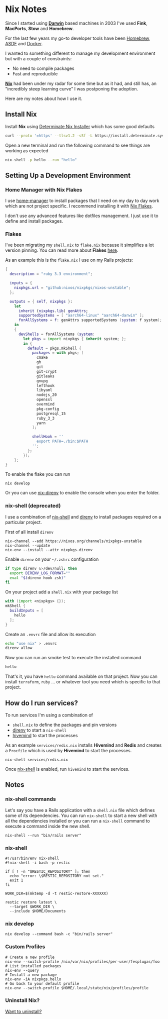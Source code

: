 # Nix Notes

Since I started using **[Darwin][darwin]** based machines in 2003 I've used **Fink**, **MacPorts**, **Stow** and **Homebrew**.

For the last few years my go-to developer tools have been [Homebrew](https://brew.sh), [ASDF](https://github.com/asdf-vm/asdf) and [Docker](https://docs.docker.com/).

I wanted to something different to manage my development environment but with a couple of constraints:

- No need to compile packages
- Fast and reproducible

**[Nix][nix]** had been under my radar for some time but as it had, and still has, an "incredibly steep learning curve" I was postponing the adoption.

Here are my notes about how I use it.

## Install Nix

Install **Nix** using [Determinate Nix Installer](https://github.com/DeterminateSystems/nix-installer#readme) which has some good defaults

```bash
curl --proto '=https' --tlsv1.2 -sSf -L https://install.determinate.systems/nix | sh -s -- install --no-confirm
```

Open a new terminal and run the following command to see things are working as expected

```bash
nix-shell -p hello --run "hello"
```

## Setting Up a Development Environment

### Home Manager with Nix Flakes

I use [home-manager](https://nixos.wiki/wiki/Home_Manager) to install packages that I need on my day to day work which are not project specific. I recommend installing it with [Nix Flakes](https://nix-community.github.io/home-manager/index.xhtml#sec-flakes-standalone).

I don't use any advanced features like dotfiles management. I just use it to define and install packages.

### Flakes

I've been migrating my `shell.nix` to `flake.nix` because it simplifies a lot version pinning. You can read more about **Flakes** [here](https://nixos.wiki/wiki/Flakes).

As an example this is the `flake.nix` I use on my Rails projects:

```nix
{
  description = "ruby 3.3 environment";

  inputs = {
    nixpkgs.url = "github:nixos/nixpkgs/nixos-unstable";
  };

  outputs = { self, nixpkgs }:
    let
      inherit (nixpkgs.lib) genAttrs;
      supportedSystems = [ "aarch64-linux" "aarch64-darwin" ];
      forAllSystems = f: genAttrs supportedSystems (system: f system);
    in
    {
      devShells = forAllSystems (system:
        let pkgs = import nixpkgs { inherit system; };
        in {
          default = pkgs.mkShell {
            packages = with pkgs; [
              cmake
              gh
              git
              git-crypt
              gitleaks
              gnupg
              lefthook
              libyaml
              nodejs_20
              openssl
              overmind
              pkg-config
              postgresql_15
              ruby_3_3
              yarn
            ];

            shellHook = ''
              export PATH=./bin:$PATH
            '';
          };
        });
    };
}
```

To enable the flake you can run

```console
nix develop
```

Or you can use [nix-direnv](https://github.com/nix-community/nix-direnv?tab=readme-ov-file#flakes-support) to enable the console when you enter the folder.

### nix-shell (deprecated)

I use a combination of [nix-shell][nix-shell] and [direnv][direnv] to install packages required on a particular project.

First of all install `direnv`

```
nix-channel --add https://nixos.org/channels/nixpkgs-unstable
nix-channel --update
nix-env --install --attr nixpkgs.direnv
```

Enable `direnv` on your `~/.zshrc` configuration

```bash
if type direnv &>/dev/null; then
  export DIRENV_LOG_FORMAT=""
  eval "$(direnv hook zsh)"
fi
```

On your project add a `shell.nix` with your package list

```nix
with (import <nixpkgs> {});
mkShell {
  buildInputs = [
    hello
  ];
}
```

Create an `.envrc` file and allow its execution

```bash
echo "use nix" > .envrc
direnv allow
```

Now you can run an smoke test to execute the installed command

```bash
hello
```

That's it, you have `hello` command available on that project. Now you can install `terraform`, `ruby` ... or whatever tool you need which is specific to that project.

## How do I run services?

To run services I'm using a combination of

- `shell.nix` to define the packages and pin versions
- [direnv][direnv] to start a `nix-shell`
- [hivemind](https://github.com/DarthSim/hivemind#usage) to start the processes

As an example `services/redis.nix` installs **Hivemind** and **Redis** and creates a `Procfile` which is used by **Hivemind** to start the processes.

```
nix-shell services/redis.nix
```

Once [nix-shell][nix-shell] is enabled, run `hivemind` to start the services.

## Notes

### nix-shell commands

Let's say you have a Rails application with a `shell.nix` file which defines some of its dependencies. You can run `nix-shell` to start a new shell with all the dependencies installed or you can run a `nix-shell` command to execute a command inside the new shell.

```console
nix-shell --run "bin/rails server"
```

### nix-shell

```
#!/usr/bin/env nix-shell
#!nix-shell -i bash -p restic

if [ ! -n "$RESTIC_REPOSITORY" ]; then
  echo "error: \$RESTIC_REPOSITORY not set."
  exit 1
fi

WORK_DIR=$(mktemp -d -t restic-restore-XXXXXX)

restic restore latest \
  --target $WORK_DIR \
  --include $HOME/Documents
```

### nix develop

```console
nix develop --command bash -c "bin/rails server"
```

### Custom Profiles

```console
# Create a new profile
nix-env --switch-profile /nix/var/nix/profiles/per-user/fesplugas/foo
# List installed packages
nix-env --query
# Install a new package
nix-env -iA nixpkgs.hello
# Go back to your default profile
nix-env --switch-profile $HOME/.local/state/nix/profiles/profile
```

### Uninstall Nix?

[Want to uninstall?](https://github.com/DeterminateSystems/nix-installer?tab=readme-ov-file#uninstalling)

[darwin]: https://en.wikipedia.org/wiki/Darwin_(operating_system)
[direnv]: https://direnv.net/
[nix]: https://nixos.org
[nix-shell]: https://nixos.org/manual/nix/stable/command-ref/nix-shell.html
[nix-direnv]: https://github.com/nix-community/nix-direnv
[nix-direnv-non-standard]: https://github.com/nix-community/nix-direnv#using-a-non-standard-file-name
